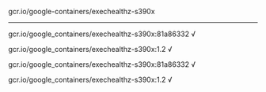 gcr.io/google-containers/exechealthz-s390x 

----
gcr.io/google_containers/exechealthz-s390x:81a86332 √

gcr.io/google_containers/exechealthz-s390x:1.2 √

gcr.io/google_containers/exechealthz-s390x:81a86332 √

gcr.io/google_containers/exechealthz-s390x:1.2 √

